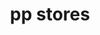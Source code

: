 ---
title: "pp stores"
url: /parappur/pp-stores-road-via-chavakkadu-to-guruvayoor/
shop: office supplies
---